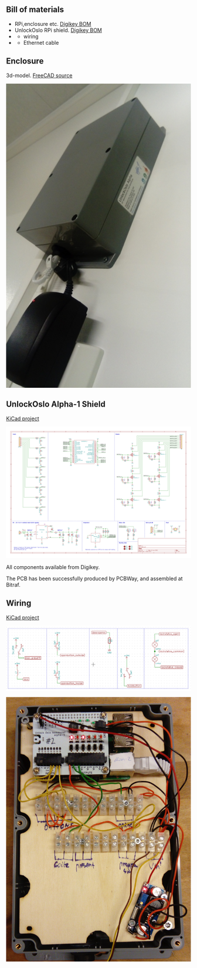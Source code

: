 
## Bill of materials

* RPi,enclosure etc. [Digikey BOM](./assembly.csv)
* UnlockOslo RPi shield. [Digikey BOM](./alpha-1/production/) 
* + wiring
* + Ethernet cable

## Enclosure

3d-model. [FreeCAD source](./enclosure.fcstd)

![Enclosure when installed](./enclosure-installed.jpg)

## UnlockOslo Alpha-1 Shield

[KiCad project](./alpha-1)

[![Schematics](./alpha-1-schematic.png)](./alpha-1-schematic.pdf)

All components available from Digikey.

The PCB has been successfully produced by PCBWay, and assembled at Bitraf.


## Wiring

[KiCad project](./connections)

![Wiring schema](./connections-schema.png)

![Example wiring](./connections-physical.jpg)

